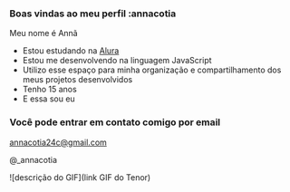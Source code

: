 ### Boas vindas ao meu perfil :annacotia

Meu nome é Annã

- Estou estudando na [Alura](https://www.alura.com.br)
- Estou me desenvolvendo na linguagem JavaScript
- Utilizo esse espaço para minha organização e compartilhamento dos meus projetos desenvolvidos
- Tenho 15 anos
- E essa sou eu

### Você pode entrar em contato comigo por email

annacotia24c@gmail.com

@_annacotia

![descrição do GIF](link GIF do Tenor)
